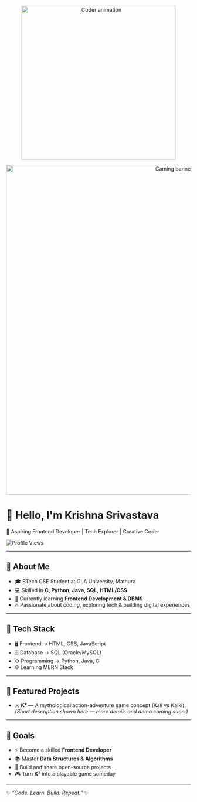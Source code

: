<!-- Top animated coder (optional) -->
<p align="center">
  <img src="https://cdn.dribbble.com/users/1162077/screenshots/3848914/programmer.gif" width="420" alt="Coder animation"/>
</p>

<!-- Banner image -->
<p align="center">
  <img src="https://cdna.artstation.com/p/assets/images/images/028/933/644/large/gustavo-viselner-mario-coding.jpg?1596036280" alt="Gaming banner" width="900"/>
</p>

# 👋 Hello, I'm Krishna Srivastava

🚀 Aspiring Frontend Developer | Tech Explorer | Creative Coder

![Profile Views](https://komarev.com/ghpvc/?username=KrishnaSrivastava&label=Profile%20Views&color=blue&style=flat)

---

## 🌟 About Me
- 🎓 BTech CSE Student at GLA University, Mathura  
- 💻 Skilled in **C, Python, Java, SQL, HTML/CSS**  
- 🌱 Currently learning **Frontend Development & DBMS**  
- 🔥 Passionate about coding, exploring tech & building digital experiences

---

## 🔧 Tech Stack
- 🖥️ Frontend → HTML, CSS, JavaScript  
- 🗄️ Database → SQL (Oracle/MySQL)  
- ⚙️ Programming → Python, Java, C  
- 🌐 Learning MERN Stack

---

## 📂 Featured Projects
- ⚔️ **K²** — A mythological action-adventure game concept (Kali vs Kalki).  
  *(Short description shown here — more details and demo coming soon.)*

---

## 🎯 Goals
- ⚡ Become a skilled **Frontend Developer**  
- 📚 Master **Data Structures & Algorithms**  
- 🚀 Build and share open-source projects  
- 🎮 Turn **K²** into a playable game someday

---

✨ _“Code. Learn. Build. Repeat.”_ ✨
